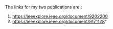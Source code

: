 The links for my two publications are : 

1. https://ieeexplore.ieee.org/document/9202200
2. https://ieeexplore.ieee.org/document/9171128" 
